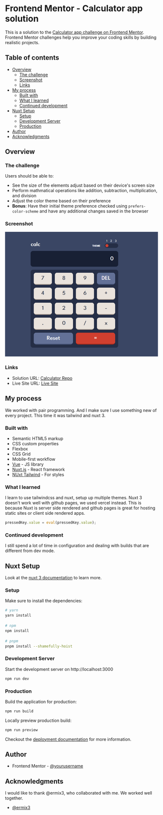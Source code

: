 # Frontend Mentor - Calculator app solution

This is a solution to the [Calculator app challenge on Frontend Mentor](https://www.frontendmentor.io/challenges/calculator-app-9lteq5N29). Frontend Mentor challenges help you improve your coding skills by building realistic projects.

## Table of contents

- [Overview](#overview)
  - [The challenge](#the-challenge)
  - [Screenshot](#screenshot)
  - [Links](#links)
- [My process](#my-process)
  - [Built with](#built-with)
  - [What I learned](#what-i-learned)
  - [Continued development](#continued-development)
- [Nuxt Setup](#nuxt-setup)
  - [Setup](#setup)
  - [Development Server](#development-server)
  - [Production](#production)
- [Author](#author)
- [Acknowledgments](#acknowledgments)

## Overview

### The challenge

Users should be able to:

- See the size of the elements adjust based on their device's screen size
- Perform mathmatical operations like addition, subtraction, multiplication, and division
- Adjust the color theme based on their preference
- **Bonus**: Have their initial theme preference checked using `prefers-color-scheme` and have any additional changes saved in the browser

### Screenshot

![](./screenshot.png)

### Links

- Solution URL: [Calculator Repo](https://github.com/tenderking/calculator-nuxt-app)
- Live Site URL: [Live Site](https://calculator-nuxt-app.vercel.app/)

## My process

We worked with pair programming. And I make sure I use something new of every project. This time it was tailwind and nuxt 3.

### Built with

- Semantic HTML5 markup
- CSS custom properties
- Flexbox
- CSS Grid
- Mobile-first workflow
- [Vue](https://vuejs.org/) - JS library
- [Nuxt.js](https://nuxtjs.org/) - React framework
- [NUxt Tailwind](https://tailwindcss.nuxtjs.org/) - For styles

### What I learned

I learn to use tailwindcss and nuxt, setup up multiple themes. Nuxt 3 doesn't work well with github pages, we used vercel instead. This is because Nuxt is server side rendered and github pages is great for hosting static sites or client side rendered apps.

```js
pressedKey.value = eval(pressedKey.value);
```

### Continued development

I still spend a lot of time in configuration and dealing with builds that are different from dev mode.

## Nuxt Setup

Look at the [nuxt 3 documentation](https://v3.nuxtjs.org) to learn more.

### Setup

Make sure to install the dependencies:

```bash
# yarn
yarn install

# npm
npm install

# pnpm
pnpm install --shamefully-hoist
```

### Development Server

Start the development server on http://localhost:3000

```bash
npm run dev
```

### Production

Build the application for production:

```bash
npm run build
```

Locally preview production build:

```bash
npm run preview
```

Checkout the [deployment documentation](https://v3.nuxtjs.org/guide/deploy/presets) for more information.

## Author

- Frontend Mentor - [@yourusername](https://www.frontendmentor.io/profile/tenderking)

## Acknowledgments
I would like to thank @ermix3, who collaborated with me. We worked well together.
- [@ermix3](https://github.com/ermix3)



